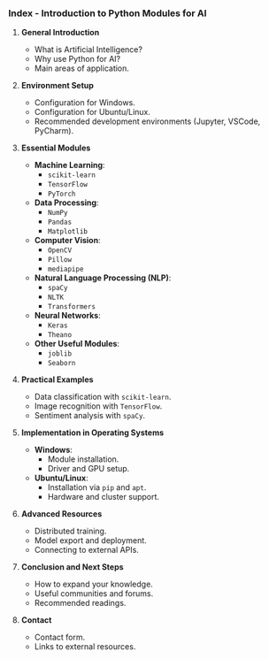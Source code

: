 ### **Index - Introduction to Python Modules for AI**

1. **General Introduction**  
   - What is Artificial Intelligence?  
   - Why use Python for AI?  
   - Main areas of application.  

2. **Environment Setup**  
   - Configuration for Windows.  
   - Configuration for Ubuntu/Linux.  
   - Recommended development environments (Jupyter, VSCode, PyCharm).  

3. **Essential Modules**  
   - **Machine Learning**:  
     - `scikit-learn`  
     - `TensorFlow`  
     - `PyTorch`  
   - **Data Processing**:  
     - `NumPy`  
     - `Pandas`  
     - `Matplotlib`  
   - **Computer Vision**:  
     - `OpenCV`  
     - `Pillow`  
     - `mediapipe`  
   - **Natural Language Processing (NLP)**:  
     - `spaCy`  
     - `NLTK`  
     - `Transformers`  
   - **Neural Networks**:  
     - `Keras`  
     - `Theano`  
   - **Other Useful Modules**:  
     - `joblib`  
     - `Seaborn`  

4. **Practical Examples**  
   - Data classification with `scikit-learn`.  
   - Image recognition with `TensorFlow`.  
   - Sentiment analysis with `spaCy`.  

5. **Implementation in Operating Systems**  
   - **Windows**:  
     - Module installation.  
     - Driver and GPU setup.  
   - **Ubuntu/Linux**:  
     - Installation via `pip` and `apt`.  
     - Hardware and cluster support.  

6. **Advanced Resources**  
   - Distributed training.  
   - Model export and deployment.  
   - Connecting to external APIs.  

7. **Conclusion and Next Steps**  
   - How to expand your knowledge.  
   - Useful communities and forums.  
   - Recommended readings.  

8. **Contact**  
   - Contact form.  
   - Links to external resources.  